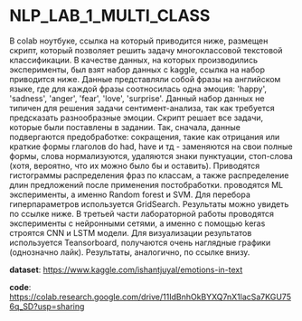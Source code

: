 # NLP_LAB_1_MULTI_CLASS
В colab ноутбуке, ссылка на который приводится ниже, размещен скрипт, который позволяет решить задачу многоклассовой текстовой классификации.
В качестве данных, на которых производились эксперименты, был взят набор данных с kaggle, ссылка на набор приводится ниже. Данные представляли собой фразы на английском языке, где для каждой фразы соотносилась одна эмоция: 'happy', 'sadness', 'anger', 'fear', 'love', 'surprise'. Данный набор данных не типичен для решения задачи сентимент-анализа, так как требуется предсказать разнообразные эмоции.
Скрипт решает все задачи, которые были поставлены в задании. Так, сначала, данные подвергаются предобработке: сокращения, такие как отрицания или краткие формы глаголов do had, have и тд - заменяются на свои полные формы, слова нормализуются, удаляются знаки пунктуации, стоп-слова (хотя, вероятно, что их можно было бы и оставить). Приводятся гистограммы распределения фраз по классам, а также распределение длин предложений после применения постобработки.
проводятся ML эксперименты, а именно Random forest и SVM. Для перебора гиперпараметров используется GridSearch. Результаты можно увидеть по ссылке ниже.
В третьей части лабораторной работы проводятся эксперименты c нейронными сетями, а именно с помощью keras строятся CNN и LSTM модели. Для визуализации результатов используется Teansorboard, получаются очень наглядные графики (однозначно лайк). Результаты, аналогично, по ссылке внизу.

**dataset**: https://www.kaggle.com/ishantjuyal/emotions-in-text

**code**: https://colab.research.google.com/drive/11IdBnhOkBYXQ7nX1lacSa7KGU756q_SD?usp=sharing
